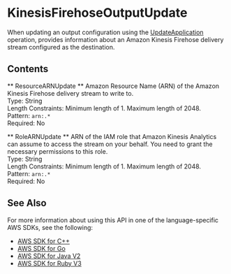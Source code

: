 # KinesisFirehoseOutputUpdate<a name="API_KinesisFirehoseOutputUpdate"></a>

 When updating an output configuration using the [UpdateApplication](https://docs.aws.amazon.com/kinesisanalytics/latest/dev/API_UpdateApplication.html) operation, provides information about an Amazon Kinesis Firehose delivery stream configured as the destination\. 

## Contents<a name="API_KinesisFirehoseOutputUpdate_Contents"></a>

 ** ResourceARNUpdate **   <a name="analytics-Type-KinesisFirehoseOutputUpdate-ResourceARNUpdate"></a>
Amazon Resource Name \(ARN\) of the Amazon Kinesis Firehose delivery stream to write to\.  
Type: String  
Length Constraints: Minimum length of 1\. Maximum length of 2048\.  
Pattern: `arn:.*`   
Required: No

 ** RoleARNUpdate **   <a name="analytics-Type-KinesisFirehoseOutputUpdate-RoleARNUpdate"></a>
ARN of the IAM role that Amazon Kinesis Analytics can assume to access the stream on your behalf\. You need to grant the necessary permissions to this role\.  
Type: String  
Length Constraints: Minimum length of 1\. Maximum length of 2048\.  
Pattern: `arn:.*`   
Required: No

## See Also<a name="API_KinesisFirehoseOutputUpdate_SeeAlso"></a>

For more information about using this API in one of the language\-specific AWS SDKs, see the following:
+  [AWS SDK for C\+\+](https://docs.aws.amazon.com/goto/SdkForCpp/kinesisanalytics-2015-08-14/KinesisFirehoseOutputUpdate) 
+  [AWS SDK for Go](https://docs.aws.amazon.com/goto/SdkForGoV1/kinesisanalytics-2015-08-14/KinesisFirehoseOutputUpdate) 
+  [AWS SDK for Java V2](https://docs.aws.amazon.com/goto/SdkForJavaV2/kinesisanalytics-2015-08-14/KinesisFirehoseOutputUpdate) 
+  [AWS SDK for Ruby V3](https://docs.aws.amazon.com/goto/SdkForRubyV3/kinesisanalytics-2015-08-14/KinesisFirehoseOutputUpdate) 